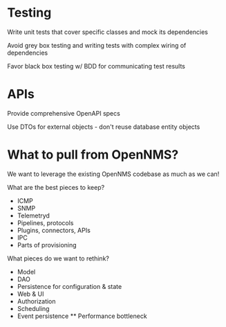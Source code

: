
# Testing

Write unit tests that cover specific classes and mock its dependencies

Avoid grey box testing and writing tests with complex wiring of dependencies

Favor black box testing w/ BDD for communicating test results

# APIs

Provide comprehensive OpenAPI specs

Use DTOs for external objects - don't reuse database entity objects

# What to pull from OpenNMS?

We want to leverage the existing OpenNMS codebase as much as we can!

What are the best pieces to keep?

* ICMP
* SNMP
* Telemetryd
* Pipelines, protocols
* Plugins, connectors, APIs
* IPC
* Parts of provisioning

What pieces do we want to rethink?

* Model
* DAO
* Persistence for configuration & state
* Web & UI
* Authorization
* Scheduling
* Event persistence
** Performance bottleneck

